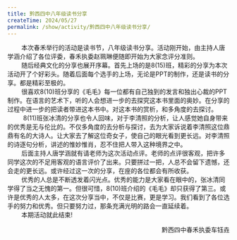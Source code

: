 ```yaml
---
title: 黔西四中八年级读书分享
createTime: 2024/05/27
permalink: /show/activity/黔西四中八年级读书分享/
---
```


$\qquad$本次春禾举行的活动是读书节，八年级读书分享。活动刚开始，由主持人唐学涵介绍了各位评委，春禾执委赵珮琳便随即开始为大家念评分准则。  
$\qquad$随后经典文化的分享也展开序幕。首先上场的是8(15)班，精彩的分享为本次活动开了个好彩头。随着后面每个选手的上场，无论是PPT的制作，还是读书的分享。都是精彩至极的。  
$\qquad$很喜欢8(10)班分享的《毛毛》每一位都有自己独到的发言和独出心裁的PPT制作。在语言的艺术下，听的人会想进一步的去探究这本书里面的奥妙。在分享的过程中进一步的把读者带进这本书中。对这本书的赏析，和多角度的去探讨。  
$\qquad$ 8(11)班张冰清的分享也令人回味，对于李清照的分析，让人感觉她自身带来的优秀是无与伦比的。不仅多角度的去分析与探讨，去为大家诉说着李清照这位鼎鼎有名的大诗人。让大家去了解这位奇女子，使自己的眼光看到更长远。对李清照的诗逐句分析，讲述的惟妙惟肖，忍不住把人带入这种境界之中。  
$\qquad$后面主持人唐学涵就有请老师为这次活动点评。老师的点评很客观，把许多同学这次的不足用客观的语言评价了出来。只要拼过一把，人总不会留下遗憾，还会走的更长远。或许经过这一次的分享，在座的各位都会有所收获。  
$\qquad$优秀的人总是不断透发着闪光点。优秀的能力是大家看在眼中的，张冰清同学得了当之无愧的第一。但很可惜，8(10)班介绍的《毛毛》却只获得了第三。或许是优秀的人太多，在这次分享当中，不仅是比赛，更是学习。我们看到了各位选手的努力和优秀。但只要努力过，那条充满光明的路会一直延续着。  
$\qquad$本期活动就此结束!  
<p align="right">黔西四中春禾执委车钰垚</p>
